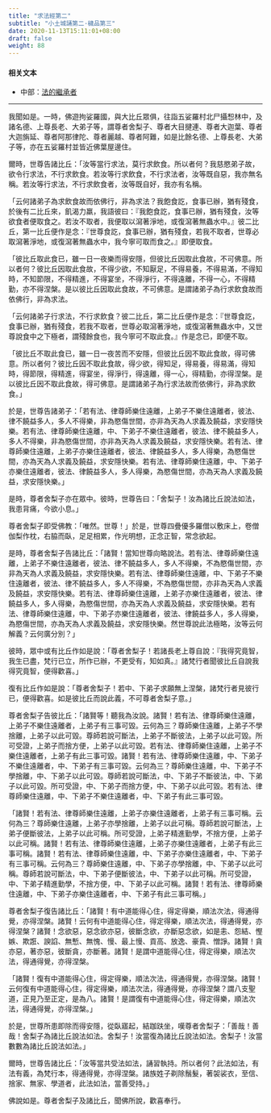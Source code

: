 ```yaml
---
title: "求法經第二"
subtitle: "小土城誦第二·穢品第三"
date: 2020-11-13T15:11:01+08:00
draft: false
weight: 88
---
```


#### 相关文本

- 中部：[法的繼承者](/majjhima/003/)

---

我聞如是。一時，佛遊拘娑羅國，與大比丘眾俱，往詣五娑羅村北尸攝惒林中，及諸名德、上尊長老、大弟子等，謂尊者舍梨子、尊者大目揵連、尊者大迦葉、尊者大迦旃延、尊者阿那律陀、尊者麗越、尊者阿難，如是比餘名德、上尊長老、大弟子等，亦在五娑羅村並皆近佛葉屋邊住。

爾時，世尊告諸比丘：「汝等當行求法，莫行求飲食。所以者何？我慈愍弟子故，欲令行求法，不行求飲食。若汝等行求飲食，不行求法者，汝等既自惡，我亦無名稱。若汝等行求法，不行求飲食者，汝等既自好，我亦有名稱。

「云何諸弟子為求飲食故而依佛行，非為求法？我飽食訖，食事已辦，猶有殘食，於後有二比丘來，飢渴力羸，我語彼曰：『我飽食訖，食事已辦，猶有殘食，汝等欲食者便取食之。若汝不取者，我便取以瀉著淨地，或復瀉著無蟲水中。』彼二比丘，第一比丘便作是念：『世尊食訖，食事已辦，猶有殘食，若我不取者，世尊必取瀉著淨地，或復瀉著無蟲水中，我今寧可取而食之。』即便取食。

「彼比丘取此食已，雖一日一夜樂而得安隱，但彼比丘因取此食故，不可佛意。所以者何？彼比丘因取此食故，不得少欲，不知厭足，不得易養，不得易滿，不得知時，不知節限，不得精進，不得宴坐，不得淨行，不得遠離，不得一心，不得精勤，亦不得涅槃。是以彼比丘因取此食故，不可佛意。是謂諸弟子為行求飲食故而依佛行，非為求法。

「云何諸弟子行求法，不行求飲食？彼二比丘，第二比丘便作是念：『世尊食訖，食事已辦，猶有殘食，若我不取者，世尊必取瀉著淨地，或復瀉著無蟲水中，又世尊說食中之下極者，謂殘餘食也，我今寧可不取此食。』作是念已，即便不取。

「彼比丘不取此食已，雖一日一夜苦而不安隱，但彼比丘因不取此食故，得可佛意。所以者何？彼比丘因不取此食故，得少欲，得知足，得易養，得易滿，得知時，得節限，得精進，得宴坐，得淨行，得遠離，得一心，得精勤，亦得涅槃。是以彼比丘因不取此食故，得可佛意。是謂諸弟子為行求法故而依佛行，非為求飲食。」

於是，世尊告諸弟子：「若有法、律尊師樂住遠離，上弟子不樂住遠離者，彼法、律不饒益多人，多人不得樂，非為愍傷世間，亦非為天為人求義及饒益，求安隱快樂。若有法、律尊師樂住遠離，中、下弟子不樂住遠離者，彼法、律不饒益多人，多人不得樂，非為愍傷世間，亦非為天為人求義及饒益，求安隱快樂。若有法、律尊師樂住遠離，上弟子亦樂住遠離者，彼法、律饒益多人，多人得樂，為愍傷世間，亦為天為人求義及饒益，求安隱快樂。若有法、律尊師樂住遠離，中、下弟子亦樂住遠離者，彼法、律饒益多人，多人得樂，為愍傷世間，亦為天為人求義及饒益，求安隱快樂。」

是時，尊者舍梨子亦在眾中。彼時，世尊告曰：「舍梨子！汝為諸比丘說法如法，我患背痛，今欲小息。」

尊者舍梨子即受佛教：「唯然。世尊！」於是，世尊四疊優多羅僧以敷床上，卷僧伽梨作枕，右脇而臥，足足相累，作光明想，正念正智，常念欲起。

是時，尊者舍梨子告諸比丘：「諸賢！當知世尊向略說法。若有法、律尊師樂住遠離，上弟子不樂住遠離者，彼法、律不饒益多人，多人不得樂，不為愍傷世間，亦非為天為人求義及饒益，求安隱快樂。若有法、律尊師樂住遠離，中、下弟子不樂住遠離者，彼法、律不饒益多人，多人不得樂，不為愍傷世間，亦非為天為人求義及饒益，求安隱快樂。若有法、律尊師樂住遠離，上弟子亦樂住遠離者，彼法、律饒益多人，多人得樂，為愍傷世間，亦為天為人求義及饒益，求安隱快樂。若有法、律尊師樂住遠離，中、下弟子亦樂住遠離者，彼法、律饒益多人，多人得樂，為愍傷世間，亦為天為人求義及饒益，求安隱快樂。然世尊說此法極略，汝等云何解義？云何廣分別？」

彼時，眾中或有比丘作如是說：「尊者舍梨子！若諸長老上尊自說：『我得究竟智，我生已盡，梵行已立，所作已辦，不更受有，知如真。』諸梵行者聞彼比丘自說我得究竟智，便得歡喜。」

復有比丘作如是說：「尊者舍梨子！若中、下弟子求願無上涅槃，諸梵行者見彼行已，便得歡喜。如是彼比丘而說此義，不可尊者舍梨子意。」

尊者舍梨子告彼比丘：「諸賢等！聽我為汝說。諸賢！若有法、律尊師樂住遠離，上弟子不樂住遠離者，上弟子有三事可毀。云何為三？尊師樂住遠離，上弟子不學捨離，上弟子以此可毀。尊師若說可斷法，上弟子不斷彼法，上弟子以此可毀。所可受證，上弟子而捨方便，上弟子以此可毀。若有法、律尊師樂住遠離，上弟子不樂住遠離者，上弟子有此三事可毀。諸賢！若有法、律尊師樂住遠離，中、下弟子不樂住遠離者，中、下弟子有三事可毀。云何為三？尊師樂住遠離，中、下弟子不學捨離，中、下弟子以此可毀。尊師若說可斷法，中、下弟子不斷彼法，中、下弟子以此可毀。所可受證，中、下弟子而捨方便，中、下弟子以此可毀。若有法、律尊師樂住遠離，中、下弟子不樂住遠離者，中、下弟子有此三事可毀。

「諸賢！若有法、律尊師樂住遠離，上弟子亦樂住遠離者，上弟子有三事可稱。云何為三？尊師樂住遠離，上弟子亦學捨離，上弟子以此可稱。尊師若說可斷法，上弟子便斷彼法，上弟子以此可稱。所可受證，上弟子精進勤學，不捨方便，上弟子以此可稱。諸賢！若有法、律尊師樂住遠離，上弟子亦樂住遠離者，上弟子有此三事可稱。諸賢！若有法、律尊師樂住遠離，中、下弟子亦樂住遠離者，中、下弟子有三事可稱。云何為三？尊師樂住遠離，中、下弟子亦學捨離，中、下弟子以此可稱。尊師若說可斷法，中、下弟子便斷彼法，中、下弟子以此可稱。所可受證，中、下弟子精進勤學，不捨方便，中、下弟子以此可稱。諸賢！若有法、律尊師樂住遠離，中、下弟子亦樂住遠離者，中、下弟子有此三事可稱。」

尊者舍梨子復告諸比丘：「諸賢！有中道能得心住，得定得樂，順法次法，得通得覺，亦得涅槃。諸賢！云何有中道能得心住，得定得樂，順法次法，得通得覺，亦得涅槃？諸賢！念欲惡，惡念欲亦惡，彼斷念欲，亦斷惡念欲，如是恚、怨結、慳嫉、欺誑、諛諂、無慙、無愧、慢、最上慢、貢高、放逸、豪貴、憎諍。諸賢！貪亦惡，著亦惡，彼斷貪，亦斷著。諸賢！是謂中道能得心住，得定得樂，順法次法，得通得覺，亦得涅槃。

「諸賢！復有中道能得心住，得定得樂，順法次法，得通得覺，亦得涅槃。諸賢！云何復有中道能得心住，得定得樂，順法次法，得通得覺，亦得涅槃？謂八支聖道，正見乃至正定，是為八。諸賢！是謂復有中道能得心住，得定得樂，順法次法，得通得覺，亦得涅槃。」

於是，世尊所患即除而得安隱，從臥寤起，結跏趺坐，嘆尊者舍梨子：「善哉！善哉！舍梨子為諸比丘說法如法。舍梨子！汝當復為諸比丘說法如法。舍梨子！汝當數數為諸比丘說法如法。」

爾時，世尊告諸比丘：「汝等當共受法如法，誦習執持。所以者何？此法如法，有法有義，為梵行本，得通得覺，亦得涅槃。諸族姓子剃除鬚髮，著袈裟衣，至信、捨家、無家、學道者，此法如法，當善受持。」

佛說如是。尊者舍梨子及諸比丘，聞佛所說，歡喜奉行。